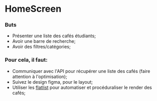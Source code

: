 # HomeScreen

### Buts

- Présenter une liste des cafés étudiants;
- Avoir une barre de recherche;
- Avoir des filtres/catégories;

### Pour cela, il faut:

- Communiquer avec l'API pour récupérer une liste des cafés (faire attention à l'optimisation);
- Suivez le design figma, pour le layout;
- Utiliser les [flatlist](https://reactnative.dev/docs/flatlist) pour automatiser et procéduraliser le render des cafés;
